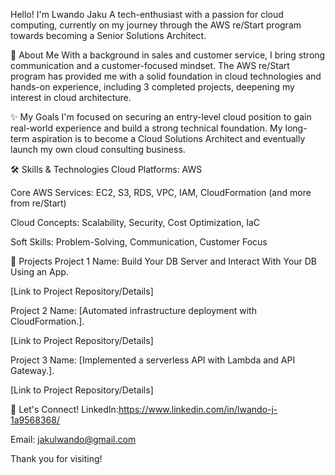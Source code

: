Hello! I'm Lwando Jaku
A tech-enthusiast with a passion for cloud computing, currently on my journey through the AWS re/Start program towards becoming a Senior Solutions Architect.

🚀 About Me
With a background in sales and customer service, I bring strong communication and a customer-focused mindset. The AWS re/Start program has provided me with a solid foundation in cloud technologies and hands-on experience, including 3 completed projects, deepening my interest in cloud architecture.

✨ My Goals
I'm focused on securing an entry-level cloud position to gain real-world experience and build a strong technical foundation. My long-term aspiration is to become a Cloud Solutions Architect and eventually launch my own cloud consulting business.

🛠️ Skills & Technologies
Cloud Platforms: AWS

Core AWS Services: EC2, S3, RDS, VPC, IAM, CloudFormation (and more from re/Start)

Cloud Concepts: Scalability, Security, Cost Optimization, IaC

Soft Skills: Problem-Solving, Communication, Customer Focus

📂 Projects
Project 1 Name: Build Your DB Server and Interact With Your DB Using an App.

[Link to Project Repository/Details]

Project 2 Name: [Automated infrastructure deployment with CloudFormation.].

[Link to Project Repository/Details]

Project 3 Name: [Implemented a serverless API with Lambda and API Gateway.].

[Link to Project Repository/Details]

🤝 Let's Connect!
LinkedIn:https://www.linkedin.com/in/lwando-j-1a9568368/ 

Email: jakulwando@gmail.com

Thank you for visiting!
